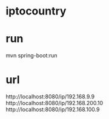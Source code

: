 # iptocountry

# run
mvn spring-boot:run

# url
http://localhost:8080/ip/192.168.9.9
<br/>
http://localhost:8080/ip/192.168.200.10
<br/>
http://localhost:8080/ip/192.168.100.9